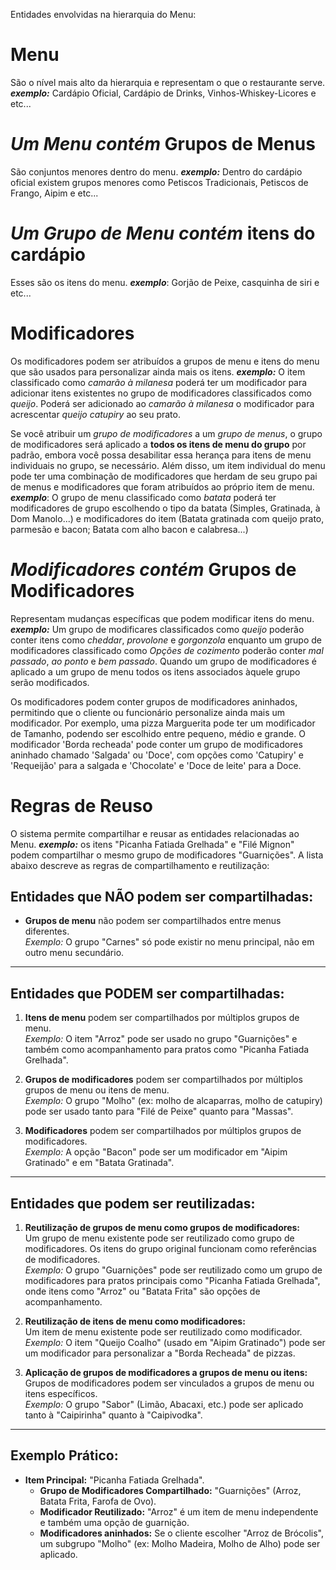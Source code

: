 Entidades envolvidas na hierarquia do Menu:
# Menu
São o nível mais alto da hierarquia e representam o que o restaurante serve. ***exemplo:***  Cardápio Oficial, Cardápio de Drinks, Vinhos-Whiskey-Licores e etc...

# *Um Menu contém* Grupos de Menus
São conjuntos menores dentro do menu. ***exemplo:*** Dentro do cardápio oficial existem grupos menores como Petiscos Tradicionais, Petiscos de Frango, Aipim e etc...

# *Um Grupo de Menu contém* itens do cardápio
Esses são os itens do menu. ***exemplo***: Gorjão de Peixe, casquinha de siri e etc...

# Modificadores
Os modificadores podem ser atribuídos a grupos de menu e itens do menu que são usados para personalizar ainda mais os itens. ***exemplo:*** O item classificado como *camarão à milanesa* poderá ter um modificador para adicionar itens existentes no grupo de modificadores classificados como *queijo*. Poderá ser adicionado ao *camarão à milanesa* o modificador para acrescentar *queijo catupiry* ao seu prato.

Se você atribuir um *grupo de modificadores* a um *grupo de menus*, o grupo de modificadores será aplicado a **todos os itens de menu do grupo** por padrão, embora você possa desabilitar essa herança para itens de menu individuais no grupo, se necessário. Além disso, um item individual do menu pode ter uma combinação de modificadores que herdam de seu grupo pai de menus e modificadores que foram atribuídos ao próprio item de menu. ***exemplo***: O grupo de menu classificado como *batata* poderá ter modificadores de grupo escolhendo o tipo da batata (Simples, Gratinada, à Dom Manolo...) e modificadores do item (Batata gratinada com queijo prato, parmesão e bacon; Batata com alho bacon e calabresa...)

# *Modificadores contém* Grupos de Modificadores
Representam mudanças específicas que podem modificar itens do menu. ***exemplo:*** Um grupo de modificares classificados como *queijo* poderão conter itens como *cheddar*, *provolone* e *gorgonzola* enquanto um grupo de modificadores classificado como *Opções de cozimento* poderão conter *mal passado*, *ao ponto* e *bem passado*. Quando um grupo de modificadores é aplicado a um grupo de menu todos os itens associados àquele grupo serão modificados.

Os modificadores podem conter grupos de modificadores aninhados, permitindo que o cliente ou funcionário personalize ainda mais um modificador. Por exemplo, uma pizza Marguerita pode ter um modificador de Tamanho, podendo ser escolhido entre pequeno, médio e grande. O modificador 'Borda recheada' pode conter um grupo de modificadores aninhado chamado 'Salgada' ou 'Doce', com opções como 'Catupiry' e 'Requeijão' para a salgada e 'Chocolate' e 'Doce de leite' para a Doce.

# Regras de Reuso
O sistema permite compartilhar e reusar as entidades relacionadas ao Menu. ***exemplo:*** os itens "Picanha Fatiada Grelhada" e "Filé Mignon" podem compartilhar o mesmo grupo de modificadores "Guarnições". A lista abaixo descreve as regras de compartilhamento e reutilização:

## **Entidades que NÃO podem ser compartilhadas:**

- **Grupos de menu** não podem ser compartilhados entre menus diferentes.  
    _Exemplo:_ O grupo "Carnes" só pode existir no menu principal, não em outro menu secundário.

---

## **Entidades que PODEM ser compartilhadas:**

1. **Itens de menu** podem ser compartilhados por múltiplos grupos de menu.  
    _Exemplo:_ O item "Arroz" pode ser usado no grupo "Guarnições" e também como acompanhamento para pratos como "Picanha Fatiada Grelhada".
    
2. **Grupos de modificadores** podem ser compartilhados por múltiplos grupos de menu ou itens de menu.  
    _Exemplo:_ O grupo "Molho" (ex: molho de alcaparras, molho de catupiry) pode ser usado tanto para "Filé de Peixe" quanto para "Massas".
    
3. **Modificadores** podem ser compartilhados por múltiplos grupos de modificadores.  
    _Exemplo:_ A opção "Bacon" pode ser um modificador em "Aipim Gratinado" e em "Batata Gratinada".
    

---

## **Entidades que podem ser reutilizadas:**

1. **Reutilização de grupos de menu como grupos de modificadores:**  
    Um grupo de menu existente pode ser reutilizado como grupo de modificadores. Os itens do grupo original funcionam como referências de modificadores.  
    _Exemplo:_ O grupo "Guarnições" pode ser reutilizado como um grupo de modificadores para pratos principais como "Picanha Fatiada Grelhada", onde itens como "Arroz" ou "Batata Frita" são opções de acompanhamento.
    
2. **Reutilização de itens de menu como modificadores:**  
    Um item de menu existente pode ser reutilizado como modificador.  
    _Exemplo:_ O item "Queijo Coalho" (usado em "Aipim Gratinado") pode ser um modificador para personalizar a "Borda Recheada" de pizzas.
    
3. **Aplicação de grupos de modificadores a grupos de menu ou itens:**  
    Grupos de modificadores podem ser vinculados a grupos de menu ou itens específicos.  
    _Exemplo:_ O grupo "Sabor" (Limão, Abacaxi, etc.) pode ser aplicado tanto à "Caipirinha" quanto à "Caipivodka".
    

---

## **Exemplo Prático:**

- **Item Principal:** "Picanha Fatiada Grelhada".
    - **Grupo de Modificadores Compartilhado:** "Guarnições" (Arroz, Batata Frita, Farofa de Ovo).
    - **Modificador Reutilizado:** "Arroz" é um item de menu independente e também uma opção de guarnição.
    - **Modificadores aninhados:** Se o cliente escolher "Arroz de Brócolis", um subgrupo "Molho" (ex: Molho Madeira, Molho de Alho) pode ser aplicado.


